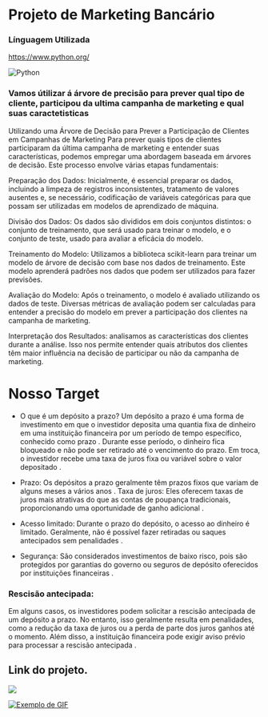 
# Projeto de Marketing Bancário     
   
### Línguagem Utilizada   
https://www.python.org/

![Python](https://img.shields.io/badge/Python-3776AB?style=for-the-badge&logo=python&logoColor=white)


### Vamos útilizar á árvore de precisão para prever qual tipo de cliente, participou da ultima campanha de marketing e qual suas caractetisticas
Utilizando uma Árvore de Decisão para Prever a Participação de Clientes em Campanhas de Marketing
Para prever quais tipos de clientes participaram da última campanha de marketing e entender suas características, podemos empregar uma abordagem baseada em árvores de decisão. Este processo envolve várias etapas fundamentais:

Preparação dos Dados: Inicialmente, é essencial preparar os dados, incluindo a limpeza de registros inconsistentes, tratamento de valores ausentes e, se necessário, codificação de variáveis categóricas para que possam ser utilizadas em modelos de aprendizado de máquina.

Divisão dos Dados: Os dados são divididos em dois conjuntos distintos: o conjunto de treinamento, que será usado para treinar o modelo, e o conjunto de teste, usado para avaliar a eficácia do modelo.

Treinamento do Modelo: Utilizamos a biblioteca scikit-learn para treinar um modelo de árvore de decisão com base nos dados de treinamento. Este modelo aprenderá padrões nos dados que podem ser utilizados para fazer previsões.

Avaliação do Modelo: Após o treinamento, o modelo é avaliado utilizando os dados de teste. Diversas métricas de avaliação podem ser calculadas para entender a precisão do modelo em prever a participação dos clientes na campanha de marketing.

Interpretação dos Resultados: analisamos as características dos clientes durante a análise. Isso nos permite entender quais atributos dos clientes têm maior influência na decisão de participar ou não da campanha de marketing.

# Nosso Target
- O que é um depósito a prazo?
 Um depósito a prazo é uma forma de investimento em que o investidor deposita uma quantia fixa de dinheiro em uma instituição financeira por um período de tempo específico, conhecido como prazo . Durante esse período, o dinheiro fica bloqueado e não pode ser retirado até o vencimento do prazo. Em troca, o investidor recebe uma taxa de juros fixa ou variável sobre o valor depositado .

- Prazo: Os depósitos a prazo geralmente têm prazos fixos que variam de alguns meses a vários anos .
Taxa de juros: Eles oferecem taxas de juros mais atrativas do que as contas de poupança tradicionais, proporcionando uma oportunidade de ganho adicional .
- Acesso limitado: Durante o prazo do depósito, o acesso ao dinheiro é limitado. Geralmente, não é possível fazer retiradas ou saques antecipados sem penalidades .
- Segurança: São considerados investimentos de baixo risco, pois são protegidos por garantias do governo ou seguros de depósito oferecidos por instituições financeiras .
### Rescisão antecipada:
Em alguns casos, os investidores podem solicitar a rescisão antecipada de um depósito a prazo. No entanto, isso geralmente resulta em penalidades, como a redução da taxa de juros ou a perda de parte dos juros ganhos até o momento. Além disso, a instituição financeira pode exigir aviso prévio para processar a rescisão antecipada .


## Link do projeto.
<div align="left">  
<a href="https://github.com/felipefagion/MLearning/blob/main/ProjetoMl.ipynb" target="_blank"><img src="https://img.shields.io/badge/Go-00ADD8?style=for-the-badge&logo=go&logoColor=white"</a>


![Exemplo de GIF](C:/Caminho/Para/Seu/Arquivo/exemplo.gif)